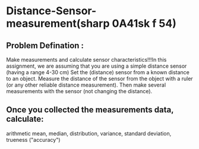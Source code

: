 # Distance-Sensor-measurement(sharp 0A41sk f 54)

## Problem Defination : 
 Make measurements and calculate sensor characteristics!!!In this assignment, we are assuming that you are using a simple distance sensor (having a range 4-30 cm)
Set the (distance) sensor from a known distance to an object. Measure the distance of the sensor from the object with a ruler (or any other reliable distance measurement). Then make several measurements with the sensor (not changing the distance). 

## Once you collected the measurements data, calculate:

arithmetic mean,
median,
distribution, 
variance, 
standard deviation, 
trueness ("accuracy") 

  
